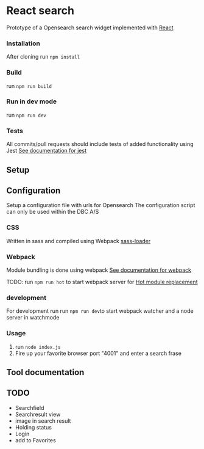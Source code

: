 # React search

Prototype of a Opensearch search widget implemented with [React](http://facebook.github.io/react/)

### Installation
After cloning run `npm install`

### Build
run `npm run build`

### Run in dev mode
run `npm run dev`


### Tests
All commits/pull requests should include tests of added functionality using Jest
[See documentation for jest](https://facebook.github.io/jest/)

## Setup

## Configuration
Setup a configuration file with urls for Opensearch
The configuration script can only be used within the DBC A/S

### CSS
Written in sass and compiled using Webpack [sass-loader](https://www.npmjs.com/package/sass-loader)

### Webpack
Module bundling is done using webpack
[See documentation for webpack](http://webpack.github.io/docs/)

TODO: run `npm run hot` to start webpack server for [Hot module replacement](http://webpack.github.io/docs/hot-module-replacement.html)


### development
For development run
run `npm run dev`to start webpack watcher and a node server in watchmode

### Usage
1. run `node index.js`
2. Fire up your favorite browser port "4001" and enter a search frase

## Tool documentation



## TODO
- Searchfield
- Searchresult view
- image in search result
- Holding status
- Login
- add to Favorites
